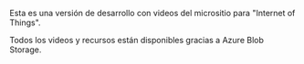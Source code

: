 Esta es una versión de desarrollo con videos del micrositio para "Internet of Things".

Todos los videos y recursos están disponibles gracias a Azure Blob Storage.